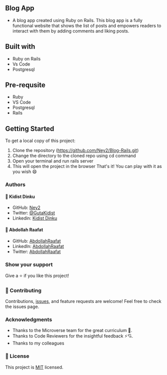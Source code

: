 ## Blog App
  - A blog app created using Ruby on Rails. This blog app is a fully functional website that shows the list of posts and empowers readers to    interact with them by adding comments and liking posts. 
## Built with
  - Ruby on Rails
  - Vs Code
  - Postgresql

## Pre-requsite
- Ruby
- VS Code
- Postgresql
- Rails
  
## Getting Started 
 To get a local copy of this project:
  1. Clone the repository (https://github.com/Ney2/Blog-Rails.git)
  2. Change the directory to the cloned repo using cd command
  3. Open your terminal and run rails server
  4. This will open the project in the browser
 That's it! You can play with it as you wish 😄

### Authors

#### 👤 Kidist Dinku

- GitHub: [Ney2](https://github.com/Ney2)
- Twitter: [@GutaKidist](https://twitter.com/GutaKidist)
- Linkedin: [Kidist Dinku](https://www.linkedin.com/in/kidist-guta/)


#### 👤 Abdollah Raafat
- GitHub: [AbdollahRaafat](https://github.com/AbdollahRaafat)
- LinkedIn: [AbdollahRaafat](https://www.linkedin.com/in/abdollah-raafat-886059221/)
- Twitter: [AbdollahRaafat](https://twitter.com/abdollah_raafat)

### Show your support
Give a ⭐️ if you like this project!

### 🤝 Contributing
Contributions, [issues](https://github.com/Ney2/Blog-Rails/issues), and feature requests are welcome! Feel free to check the issues page.

### Acknowledgments
- Thanks to the Microverse team for the great curriculum 🙌. 
- Thanks to Code Reviewers for the insightful feedback ⚡💘.
- Thanks to my colleagues

### 📝 License
This project is [MIT](https://github.com/Ney2/Blog-Rails/blob/dev/LICENSE) licensed.